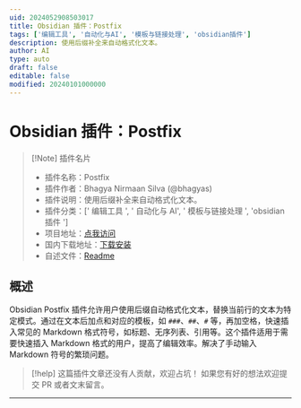 ```yaml
---
uid: 2024052908503017
title: Obsidian 插件：Postfix
tags: ['编辑工具', '自动化与AI', '模板与链接处理', 'obsidian插件']
description: 使用后缀补全来自动格式化文本。
author: AI
type: auto
draft: false
editable: false
modified: 20240101000000
---
```


# Obsidian 插件：Postfix

> [!Note] 插件名片
> - 插件名称：Postfix
> - 插件作者：Bhagya Nirmaan Silva (@bhagyas)
> - 插件说明：使用后缀补全来自动格式化文本。
> - 插件分类：[' 编辑工具 ', ' 自动化与 AI', ' 模板与链接处理 ', 'obsidian 插件 ']
> - 项目地址：[点我访问](https://github.com/bhagyas/obsidian-postfix-plugin)
> - 国内下载地址：[下载安装](https://pkmer.cn/products/plugin/pluginMarket/?postfix)
> - 自述文件：[Readme](https://ghproxy.net/https://raw.githubusercontent.com/bhagyas/obsidian-postfix-plugin/master/README.md)

## 概述

Obsidian Postfix 插件允许用户使用后缀自动格式化文本，替换当前行的文本为特定模式。通过在文本后加点和对应的模板，如 `###`、`##`、`#` 等，再加空格，快速插入常见的 Markdown 格式符号，如标题、无序列表、引用等。这个插件适用于需要快速插入 Markdown 格式的用户，提高了编辑效率。解决了手动输入 Markdown 符号的繁琐问题。

> [!help]
> 这篇插件文章还没有人贡献，欢迎占坑！
> 如果您有好的想法欢迎提交 PR 或者文末留言。

---



